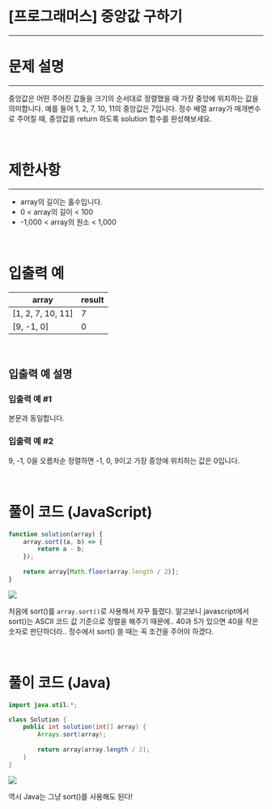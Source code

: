 # [프로그래머스] 중앙값 구하기
---
# 문제 설명
---
중앙값은 어떤 주어진 값들을 크기의 순서대로 정렬했을 때 가장 중앙에 위치하는 값을 의미합니다. 예를 들어 1, 2, 7, 10, 11의 중앙값은 7입니다. 정수 배열 array가 매개변수로 주어질 때, 중앙값을 return 하도록 solution 함수를 완성해보세요.

<br>

# 제한사항
---
+ array의 길이는 홀수입니다.
+ 0 < array의 길이 < 100
+ -1,000 < array의 원소 < 1,000

<br>

# 입출력 예
|array|result|
|---|---|
|[1, 2, 7, 10, 11]|7|
|[9, -1, 0]|0|

<br>

## 입출력 예 설명
### 입출력 예 #1

본문과 동일합니다.
### 입출력 예 #2

9, -1, 0을 오름차순 정렬하면 -1, 0, 9이고 가장 중앙에 위치하는 값은 0입니다.

<br>

# 풀이 코드 (JavaScript)
```js
function solution(array) {
    array.sort((a, b) => {
        return a - b;
    });
    
    return array[Math.floor(array.length / 2)];
}
```
![](https://velog.velcdn.com/images/reyang/post/16586500-5892-4dcb-86dc-c9491094e65b/image.png)

처음에 sort()를 ```array.sort()```로 사용해서 자꾸 틀렸다.
알고보니 javascript에서 sort()는 ASCII 코드 값 기준으로 정렬을 해주기 때문에..
40과 5가 있으면 40을 작은 숫자로 판단하더라..
정수에서 sort() 쓸 때는 꼭 조건을 주어야 하겠다.

<br>

# 풀이 코드 (Java)
```java
import java.util.*;

class Solution {
    public int solution(int[] array) {
        Arrays.sort(array);
        
        return array[array.length / 2];
    }
}
```
![](https://velog.velcdn.com/images/reyang/post/4bbb8d7f-2164-4f5b-8460-f58365e396b6/image.png)

역시 Java는 그냥 sort()를 사용해도 된다!

<br>
